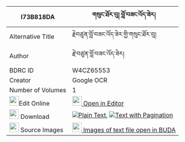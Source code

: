 |I73B818DA|གསུང་ཐོར་བུ། བློ་བཟང་འོད་ཟེར། 
| --- | --- 
|Alternative Title |རྗེབཙུན་བློ་བཟང་འོད་ཟེར་གྱི་གསུང་ཐོར་བུ།
|Author| རྗེ་བཙུན་བློ་བཟང་འོད་ཟེར།
|BDRC ID | W4CZ65553
|Creator | Google OCR
|Number of Volumes| 1
|<img width="25" src="https://img.icons8.com/color/25/000000/edit-property.png">Edit Online| [<img width="25" src="https://avatars.githubusercontent.com/u/45091458?s=200&v=4"> Open in Editor](http://editor.openpecha.org/I73B818DA)
|<img width="25" src="https://img.icons8.com/fluent/48/000000/download-2.png"/>  Download | [![](https://img.icons8.com/color/20/000000/txt.png)Plain Text](https://github.com/Openpecha/I73B818DA/releases/download/v1/sung_torbu_lozang_ozer_plain_I73B818DA.zip), [![](https://img.icons8.com/color/20/000000/txt.png)Text with Pagination](https://github.com/Openpecha/I73B818DA/releases/download/v1/sung_torbu_lozang_ozer_pages_I73B818DA.zip)
|<img width="25" src="https://img.icons8.com/plasticine/100/000000/pictures-folder.png"/>  Source Images | [<img width="25" src="https://library.bdrc.io/icons/BUDA-small.svg"> Images of text file open in BUDA](https://library.bdrc.io/show/bdr:W4CZ65553)